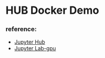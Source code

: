 # HUB Docker Demo

### reference: 

- [Jupyter Hub](https://github.com/jupyterhub/jupyterhub-deploy-docker)
- [Jupyter Lab-gpu](https://github.com/iot-salzburg/gpu-jupyter)
